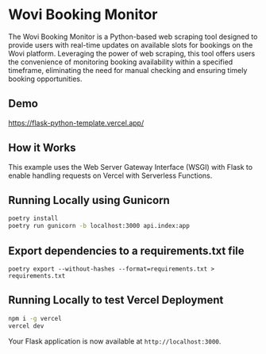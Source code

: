 
# Wovi Booking Monitor

The Wovi Booking Monitor is a Python-based web scraping tool designed to provide users with real-time updates on available slots for bookings on the Wovi platform. Leveraging the power of web scraping, this tool offers users the convenience of monitoring booking availability within a specified timeframe, eliminating the need for manual checking and ensuring timely booking opportunities.

## Demo

https://flask-python-template.vercel.app/

## How it Works

This example uses the Web Server Gateway Interface (WSGI) with Flask to enable handling requests on Vercel with Serverless Functions.

## Running Locally using Gunicorn 

```bash
poetry install 
poetry run gunicorn -b localhost:3000 api.index:app
```

## Export dependencies to a requirements.txt file

```
poetry export --without-hashes --format=requirements.txt > requirements.txt
```

## Running Locally to test Vercel Deployment

```bash
npm i -g vercel
vercel dev
```

Your Flask application is now available at `http://localhost:3000`.
